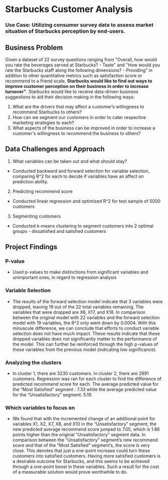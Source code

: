 # Starbucks Customer Analysis
### Use Case: Utilizing consumer survey data to assess market situation of Starbucks perception by end-users. 

## Business Problem
Given a dataset of 22 survey questions ranging from "Overall, how would you rate the beverages served at Starbucks? - Taste" and "How would you rate the Starbucks staff along the following dimensions? - Providing" in addition to other quantitative metrics such as satisfaction score or recommend to a friend scale, **Starbucks would like to find out ways to improve customer perception on their business in order to increase turnover"**. Starbucks would like to receive data-driven business suggestions to aid their decision making in the following ways:
1. What are the drivers that may affect a customer’s willingness to recommend Starbucks to others?
2. How can we segment our customers in order to cater respective marketing strategies to each?
3. What aspects of the business can be improved in order to increase a customer's willingness to recommend the business to others?

## Data Challenges and Approach
1. What variables can be taken out and what should stay? 
  * Conducted backward and forward selection for variable selection, comparing R^2 for each to decide if variables have an affect on prediction ability.
2. Predicting recommend score
  * Conducted linear regression and optimized R^2 for test sample of 5000 customers
3. Segmenting customers
  * Conducted k-means clustering to segment customers into 2 optimal groups - dissatisfied and satisfied customers
 
## Project Findings
### P-value
* Used p-values to make distinctions from significant variables and unimportant ones, in regard to regression analysis
### Variable Selection
* The results of the forward selection model indicate that 3 variables were dropped, leaving 19 out of the 22 total variables remaining. The variables that were dropped are X6, X17, and X18. In comparison between the original model with 22 variables and the forward selection model with 19 variables, the R^2 only went down by 0.0004.  With this minuscule difference, we can conclude that efforts to conduct variable selection does not have much impact. These results indicate that these dropped variables does not significantly matter to the performance of the model. This can further be reinforced through the high p-values of these variables from the previous model (indicating low significance). 
### Analyzing the clusters
* In cluster 1, there are 3230 customers. In cluster 2, there are 2891 customers. Regression was ran for each cluster to find the difference of predicted recommend score for each. The average predicted value for the “Most Satisfied” segment : 7.33 while the average predicted value for the “Unsatisfactory” segment: 5.19.
### Which variables to focus on
* We found that with the incremented change of an additional point for variables X1, X2, X7, X8, and X10 in the “Unsatisfactory” segment, the new predicted average recommend score jumped to 7.05, which is 1.86 points higher than the original “Unsatisfactory” segment data. In comparison between the “Unsatisfactory” segment’s new recommend score and that of the “Most Satisfied” segment’s, the score is very close. This denotes that just a one-point increase could turn these customers into satisfied customers.  Having more satisfied customers is a desirable outcome for Starbucks, and this seems to be achieved through a one-point boost in these variables. Such a result for the cost of a measurable solution would prove worthwhile to do. 

